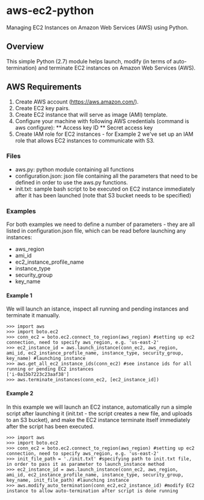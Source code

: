 # aws-ec2-python
Managing EC2 Instances on Amazon Web Services (AWS) using Python.

## Overview
This simple Python (2.7) module helps launch, modify (in terms of auto-termination) and terminate EC2 instances on Amazon Web 
Services (AWS).

## AWS Requirements
1. Create AWS account (https://aws.amazon.com/).
2. Create EC2 key pairs.
3. Create EC2 instance that will serve as image (AMI) template.
4. Configure your machine with following AWS credentials (command is aws configure):
** Access key ID
** Secret access key
5. Create IAM role for EC2 instances - for Example 2 we've set up an IAM role that allows EC2 instances to communicate with S3.

### Files
* aws.py: python module containing all functions 
* configuration.json: json file containing all the parameters that need to be defined in order to use the aws.py functions.
* init.txt: sample bash script to be executed on EC2 instance immediately after it has been launched (note that S3 bucket needs to be specified)

### Examples
For both examples we need to define a number of parameters - they are all listed in configuration.json file, which can be read before launching any instances:
* aws_region
* ami_id
* ec2_instance_profile_name
* instance_type
* security_group
* key_name

#### Example 1
We will launch an istance, inspect all running and pending instances and terminate it manually. 
```
>>> import aws 
>>> import boto.ec2
>>> conn_ec2 = boto.ec2.connect_to_region(aws_region) #setting up ec2 connection, need to specify aws_region, e.g. 'us-east-2'
>>> ec2_instance_id = aws.launch_instance(conn_ec2, aws_region, ami_id, ec2_instance_profile_name, instance_type, security_group, key_name) #launching instance
>>> aws.get_all_ec2_instance_ids(conn_ec2) #see instance ids for all running or pending EC2 instances
['i-0a15b7223c23aaf38']
>>> aws.terminate_instances(conn_ec2, [ec2_instance_id])
```
#### Example 2
In this example we will launch an EC2 instance, automatically run a simple script after launching it (init.txt - the script creates a new file, and uploads to an S3 bucket), and make the EC2 instance terminate itself immediately after the script has been executed.
```
>>> import aws 
>>> import boto.ec2
>>> conn_ec2 = boto.ec2.connect_to_region(aws_region) #setting up ec2 connection, need to specify aws_region, e.g. 'us-east-2'
>>> init_file_path = './init.txt' #specifying path to init.txt file, in order to pass it as parameter to launch_instance method
>>> ec2_instance_id = aws.launch_instance(conn_ec2, aws_region, ami_id, ec2_instance_profile_name, instance_type, security_group, key_name, init_file_path) #launching instance
>>> aws.modify_auto_termination(conn_ec2,ec2_instance_id) #modify EC2 instance to allow auto-termination after script is done running
```
